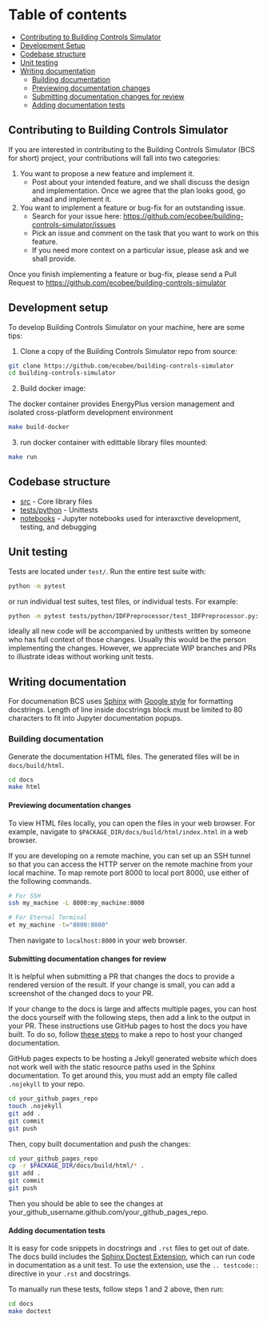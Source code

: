 # Table of contents

- [Contributing to Building Controls Simulator](#contributing-to-Building-Controls-Simulator)
- [Development Setup](#Development-Setup)
- [Codebase structure](#codebase-structure)
- [Unit testing](#unit-testing)
- [Writing documentation](#writing-documentation)
  - [Building documentation](#building-documentation)
  - [Previewing documentation changes](#previewing-changes)
  - [Submitting documentation changes for review](#submitting-changes-for-review)
  - [Adding documentation tests](#adding-documentation-tests)

## Contributing to Building Controls Simulator

If you are interested in contributing to the Building Controls Simulator (BCS for short) project, your contributions will fall
into two categories:

1. You want to propose a new feature and implement it.
    - Post about your intended feature, and we shall discuss the design and
    implementation. Once we agree that the plan looks good, go ahead and implement it.
2. You want to implement a feature or bug-fix for an outstanding issue.
    - Search for your issue here: https://github.com/ecobee/building-controls-simulator/issues
    - Pick an issue and comment on the task that you want to work on this feature.
    - If you need more context on a particular issue, please ask and we shall provide.

Once you finish implementing a feature or bug-fix, please send a Pull Request to
https://github.com/ecobee/building-controls-simulator

## Development setup

To develop Building Controls Simulator on your machine, here are some tips:

1. Clone a copy of the Building Controls Simulator repo from source:

```bash
git clone https://github.com/ecobee/building-controls-simulator
cd building-controls-simulator
```

2. Build docker image:

The docker container provides EnergyPlus version management and isolated cross-platform development environment

```bash
make build-docker
```

3. run docker container with edittable library files mounted:

```bash
make run
```

## Codebase structure

* [src](src) - Core library files
* [tests/python](tests/python) - Unittests
* [notebooks](noteoboks) - Jupyter notebooks used for interaxctive development, testing, and debugging

## Unit testing

Tests are located under `test/`. Run the entire test suite with:

```bash
python -m pytest
```

or run individual test suites, test files, or individual tests. For example:

```bash
python -m pytest tests/python/IDFPreprocessor/test_IDFPreprocessor.py::TestIDFPreprocessor::test_preprocess
```

Ideally all new code will be accompanied by unittests written by someone who has 
full context of those changes. Usually this would be the person implementing the 
changes. However, we appreciate WIP branches and PRs to illustrate ideas without 
working unit tests.

## Writing documentation
For documenation BCS uses [Sphinx](https://www.sphinx-doc.org/en/master/) with 
[Google style](http://sphinxcontrib-napoleon.readthedocs.io/en/latest/example_google.html)
for formatting docstrings. Length of line inside docstrings block must be limited to 80 characters to
fit into Jupyter documentation popups.

### Building documentation

Generate the documentation HTML files. The generated files will be in `docs/build/html`.

```bash
cd docs
make html
```

#### Previewing documentation changes

To view HTML files locally, you can open the files in your web browser. For example,
navigate to `$PACKAGE_DIR/docs/build/html/index.html` in a web browser.

If you are developing on a remote machine, you can set up an SSH tunnel so that
you can access the HTTP server on the remote machine from your local machine. To map
remote port 8000 to local port 8000, use either of the following commands.

```bash
# For SSH
ssh my_machine -L 8000:my_machine:8000

# For Eternal Terminal
et my_machine -t="8000:8000"
```

Then navigate to `localhost:8000` in your web browser.

#### Submitting documentation changes for review

It is helpful when submitting a PR that changes the docs to provide a rendered
version of the result. If your change is small, you can add a screenshot of the
changed docs to your PR.

If your change to the docs is large and affects multiple pages, you can host
the docs yourself with the following steps, then add a link to the output in your
PR. These instructions use GitHub pages to host the docs
you have built. To do so, follow [these steps](https://guides.github.com/features/pages/)
to make a repo to host your changed documentation.

GitHub pages expects to be hosting a Jekyll generated website which does not work
well with the static resource paths used in the Sphinx documentation. To get around
this, you must add an empty file called `.nojekyll` to your repo.

```bash
cd your_github_pages_repo
touch .nojekyll
git add .
git commit
git push
```

Then, copy built documentation and push the changes:

```bash
cd your_github_pages_repo
cp -r $PACKAGE_DIR/docs/build/html/* .
git add .
git commit
git push
```

Then you should be able to see the changes at your_github_username.github.com/your_github_pages_repo.


#### Adding documentation tests

It is easy for code snippets in docstrings and `.rst` files to get out of date. The docs
build includes the [Sphinx Doctest Extension](https://www.sphinx-doc.org/en/master/usage/extensions/doctest.html),
which can run code in documentation as a unit test. To use the extension, use
the `.. testcode::` directive in your `.rst` and docstrings.

To manually run these tests, follow steps 1 and 2 above, then run:

```bash
cd docs
make doctest
```
